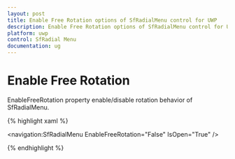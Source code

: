 ```yaml
---
layout: post
title: Enable Free Rotation options of SfRadialMenu control for UWP
description: Enable Free Rotation options of SfRadialMenu control for UWP
platform: uwp
control: SfRadial Menu 
documentation: ug
---
```


# Enable Free Rotation

EnableFreeRotation property enable/disable rotation behavior of SfRadialMenu. 

{% highlight xaml %}

<navigation:SfRadialMenu  EnableFreeRotation="False" IsOpen="True" />

{% endhighlight %}



